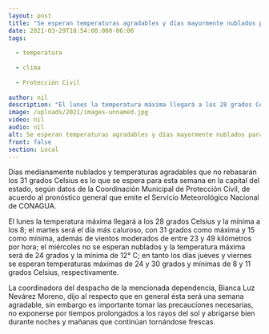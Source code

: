 ```yaml
---
layout: post
title: "Se esperan temperaturas agradables y días mayormente nublados para esta semana"
date: 2021-03-29T18:54:00.000-06:00
tags:
  
  - temperatura
  
  - clima
  
  - Protección Civil
  
author: nil
description: "El lunes la temperatura máxima llegará a los 28 grados Celsius y la mínima a los 8"
image: /uploads/2021/images-unnamed.jpg
video: nil
audio: nil
alt: Se esperan temperaturas agradables y días mayormente nublados para esta semana
front: false
section: Local
---
```


Días medianamente nublados y temperaturas agradables que no rebasarán los 31 grados Celsius es lo que se espera para esta semana en la capital del estado, según datos de la Coordinación Municipal de Protección Civil, de acuerdo al pronóstico general que emite el Servicio Meteorológico Nacional de CONAGUA.

El lunes la temperatura máxima llegará a los 28 grados Celsius y la mínima a los 8; el martes será el día más caluroso, con 31 grados como máxima y 15 como mínima, además de vientos moderados de entre 23 y 49 kilómetros por hora; el miércoles no se esperan nublados y la temperatura máxima será de 24 grados y la mínima de 12° C; en tanto los días jueves y viernes se esperan temperaturas máximas de 24 y 30 grados y mínimas de 8 y 11 grados Celsius, respectivamente.

La coordinadora del despacho de la mencionada dependencia, Bianca Luz Nevárez Moreno, dijo al respecto que en general ésta será una semana agradable, sin embargo es importante tomar las precauciones necesarias, no exponerse por tiempos prolongados a los rayos del sol y abrigarse bien durante noches y mañanas que continúan tornándose frescas.